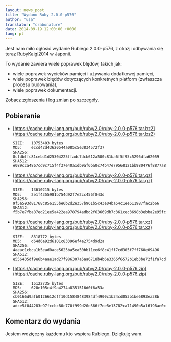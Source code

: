 ```yaml
---
layout: news_post
title: "Wydano Ruby 2.0.0-p576"
author: "usa"
translator: "crabonature"
date: 2014-09-19 12:00:00 +0000
lang: pl
---
```


Jest nam miło ogłosić wydanie Rubiego 2.0.0-p576, z okazji odbywania
się teraz [RubyKaigi2014](http://rubykaigi.org/2014) w Japonii.

To wydanie zawiera wiele poprawek błędów, takich jak:

* wiele poprawek wycieków pamięci i używania dodatkowej pamięci,
* wiele poprawek błędów dotyczących konkretnych platform (zwłaszcza procesu budowania),
* wiele poprawek dokumentacji.

Zobacz [zgłoszenia](https://bugs.ruby-lang.org/projects/ruby-200/issues?set_filter=1&amp;status_id=5)
i [log zmian](http://svn.ruby-lang.org/repos/ruby/tags/v2_0_0_576/ChangeLog)
po szczegóły.

## Pobieranie

* [https://cache.ruby-lang.org/pub/ruby/2.0/ruby-2.0.0-p576.tar.bz2](https://cache.ruby-lang.org/pub/ruby/2.0/ruby-2.0.0-p576.tar.bz2)

      SIZE:   10753403 bytes
      MD5:    eccd42d43620544a085c5e3834572f37
      SHA256: 8cfdbffc81cebd1d25304225ffadc7dcb612a500c81ba6f5f95c5296dfa62059
      SHA512: e089cca4867cd9c715f4f37e40a1db9af6ba0c74b47e79568121bb980476f8877a87ccb848b973381edb4667c0c73165f5e1761f60db839e67f6326302dbd864

* [https://cache.ruby-lang.org/pub/ruby/2.0/ruby-2.0.0-p576.tar.gz](https://cache.ruby-lang.org/pub/ruby/2.0/ruby-2.0.0-p576.tar.gz)

      SIZE:   13610215 bytes
      MD5:    2e1f4355981b754d92f7e2cc456f843d
      SHA256: 9f5a593d81768c856155be6b2d2e357b961b5c43e04ba54c1ee511987fac2b66
      SHA512: f5b7e7fba87ed21ee5a422ea978794adbd2f63669db7c361cec3698b3ebba2e95fc113791de2e22513bbe23c5fecc0605d1b76cadb0e714162a2c0e94cbd77b9

* [https://cache.ruby-lang.org/pub/ruby/2.0/ruby-2.0.0-p576.tar.xz](https://cache.ruby-lang.org/pub/ruby/2.0/ruby-2.0.0-p576.tar.xz)

      SIZE:   8318772 bytes
      MD5:    d64d6a92d6101c83396ef4a2754d9d2a
      SHA256: 4aeac1cbca1b5ead0ace5625ba5ea50bb11ee6f8c41ff7cd305f7ff760e09496
      SHA512: e556435df9e6b4aae1ad27f986307a5aa6718b4b6a3365f6572b1eb3be72f1fa7cdda3cf5b9c142b878617770497ea2660595f505d1fe6924dcffacb5ccabecf

* [https://cache.ruby-lang.org/pub/ruby/2.0/ruby-2.0.0-p576.zip](https://cache.ruby-lang.org/pub/ruby/2.0/ruby-2.0.0-p576.zip)

      SIZE:   15122735 bytes
      MD5:    620e105c4f9a4274a8351516d0f6a53a
      SHA256: cb0166d9afb0126612dff10d15848483984df4900c1b34cd053b1be6893ea38b
      SHA512: adce5f044283e97fccbc80c770f999d20e366f7ee8e13782ca71490b5a16198ae0cdbc6df7419f085e2f7adea30552704141d37496cefcb9b147802b55d3ff82

## Komentarz do wydania

Jestem wdzięczny każdemu kto wspiera Rubiego.
Dziękuję wam.
